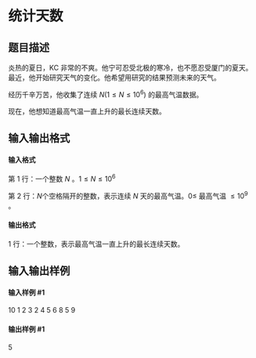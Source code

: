 
# 统计天数
## 题目描述
炎热的夏日，KC 非常的不爽。他宁可忍受北极的寒冷，也不愿忍受厦门的夏天。最近，他开始研究天气的变化。他希望用研究的结果预测未来的天气。


经历千辛万苦，他收集了连续 $N(1 \leq N \leq 10^6)$ 的最高气温数据。

现在，他想知道最高气温一直上升的最长连续天数。

## 输入输出格式
#### 输入格式

第 1 行：一个整数 $N$ 。$1 \leq N \leq 10^6$

第 2 行：$N$个空格隔开的整数，表示连续 $N$ 天的最高气温。$0 \leq$ 最高气温 $\leq 10^9$ 。

#### 输出格式

1 行：一个整数，表示最高气温一直上升的最长连续天数。

## 输入输出样例
#### 输入样例 #1
10
1 2 3 2 4 5 6 8 5 9

#### 输出样例 #1
5
 